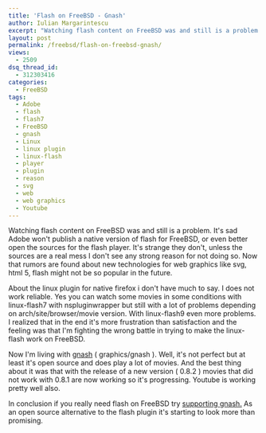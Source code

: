 ```yaml
---
title: 'Flash on FreeBSD - Gnash'
author: Iulian Margarintescu
excerpt: "Watching flash content on FreeBSD was and still is a problem. It\'s sad Adobe won\'t publish a native version of flash for FreeBSD, or even better open the sources for the flash player. It\'s strange they don\'t, unless the sources are a real mess I don\'t see any strong reason for not doing so. Now that rumors are found about new technologies for web graphics likesvg, html 5, flash might not be so popular in the future."
layout: post
permalink: /freebsd/flash-on-freebsd-gnash/
views:
  - 2509
dsq_thread_id:
  - 312303416
categories:
  - FreeBSD
tags:
  - Adobe
  - flash
  - flash7
  - FreeBSD
  - gnash
  - Linux
  - linux plugin
  - linux-flash
  - player
  - plugin
  - reason
  - svg
  - web
  - web graphics
  - Youtube
---
```

Watching flash content on FreeBSD was and still is a problem. It's sad Adobe won't publish a native version of flash for FreeBSD, or even better open the sources for the flash player. It's strange they don't, unless the sources are a real mess I don't see any strong reason for not doing so. Now that rumors are found about new technologies for web graphics like svg, html 5, flash might not be so popular in the future.


About the linux plugin for native firefox i don't have much to say. I does not work reliable. Yes you can watch some movies in some conditions with linux-flash7 with nspluginwrapper but still with a lot of problems depending on arch/site/browser/movie version. With linux-flash9 even more problems. I realized that in the end it's more frustration than satisfaction and the feeling was that I'm fighting the wrong battle in trying to make the linux-flash work on FreeBSD.

Now I'm living with [gnash][1] ( graphics/gnash ). Well, it's not perfect but at least it's open source and does play a lot of movies. And the best thing about it was that with the release of a new version ( 0.8.2 ) movies that did not work with 0.8.1 are now working so it's progressing. Youtube is working pretty well also.

In conclusion if you really need flash on FreeBSD try [supporting gnash.][1] As an open source alternative to the flash plugin it's starting to look more than promising.

 [1]: http://www.gnu.org/software/gnash/ "Gnash"